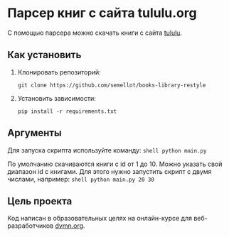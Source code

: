 # Парсер книг с сайта tululu.org

С помощью парсера можно скачать книги с сайта [tululu](https://tululu.org/).


## Как установить
1. Клонировать репозиторий:

    ```shell
    git clone https://github.com/semellot/books-library-restyle
    ```

2. Установить зависимости:

    ```shell
    pip install -r requirements.txt
    ```

## Аргументы
Для запуска скрипта используйте команду:
    ```shell
    python main.py
    ```

По умолчанию скачиваются книги с id от 1 до 10.
Можно указать свой диапазон id с книгами.
Для этого нужно запустить скрипт с двумя числами, например:
    ```shell
    python main.py 20 30
    ```

## Цель проекта

Код написан в образовательных целях на онлайн-курсе для веб-разработчиков
[dvmn.org](dvmn.org).
